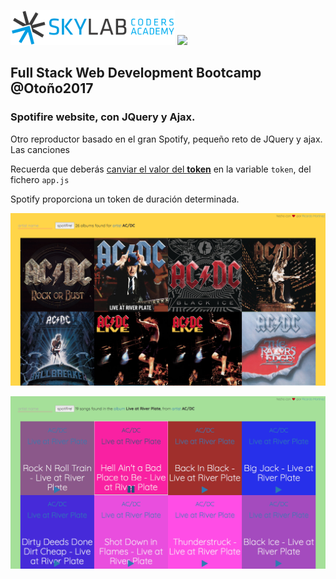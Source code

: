 [![Skylab](https://github.com/Iggy-Codes/logo-images/blob/master/logos/skylab-56.png)](http://www.skylabcoders.com/)
<a href="https://www.w3.org/"><img src="https://github.com/MarioTerron/logo-images/blob/master/logos/html5-css3-js.png" height= "56px"></a>

## Full Stack Web Development Bootcamp @Otoño2017

### Spotifire website, con JQuery y Ajax.

Otro reproductor basado en el gran Spotify, pequeño reto de JQuery y  ajax. Las canciones

Recuerda que deberás [canviar el valor del **token**](https://developer.spotify.com/web-api/console/get-search-item/) en la variable ```token```, del fichero ```app.js```

Spotify proporciona un token de duración determinada.

![artistas-screenshot-1](./img/screenshot-1.png)

![artistas-screenshot-1](./img/screenshot-2.png)
